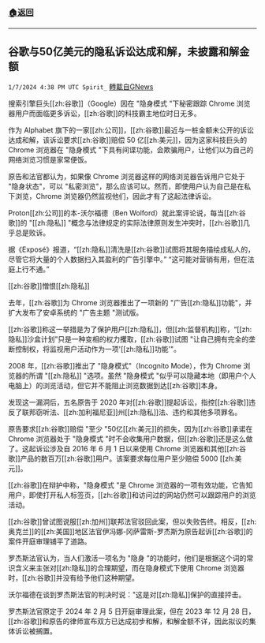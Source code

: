 ###  [:house:返回](README.md)
---


## 谷歌与50亿美元的隐私诉讼达成和解，未披露和解金额
`1/7/2024 4:38 PM UTC Spirit_` [轉載自GNews](https://gnews.org/articles/2194176)


搜索引擎巨头[[zh:谷歌]]（Google）因在 "隐身模式 "下秘密跟踪 Chrome 浏览器用户而面临更多诉讼，[[zh:谷歌]]的科技霸主地位时日无多。

作为 Alphabet 旗下的一家[[zh:公司]]，[[zh:谷歌]]最近与一桩金额未公开的诉讼达成和解，该诉讼要求[[zh:谷歌]]赔偿 50 亿[[zh:美元]]，因为这家科技巨头的 Chrome 浏览器在 "隐身模式 "下具有间谍功能，会欺骗用户，让他们以为自己的网络浏览习惯是家常便饭。

原告和法官都认为，如果像 Chrome 浏览器这样的网络浏览器告诉用户它处于 "隐身状态"，可以 "私密浏览"，那么应该可以。然而，即使用户认为自己是在私下浏览，Chrome 浏览器仍然监视他们，因此才有了这起法律诉讼。

Proton[[zh:公司]]的本-沃尔福德（Ben Wolford）就此案评论说，每当[[zh:谷歌]]的 "[[zh:隐私]] "概念与法律规定的实际法律原则发生冲突时，[[zh:谷歌]]几乎总是败诉。

据《Exposé》报道，“[[zh:隐私]]清洗是[[zh:谷歌]]试图将其服务描绘成私人的，尽管它将大量的个人数据扫入其盈利的广告引擎中。” “这可能对营销有用，但在法庭上行不通。”

[[zh:谷歌]]憎恨[[zh:隐私]]

去年，[[zh:谷歌]]为 Chrome 浏览器推出了一项新的 "广告[[zh:隐私]]功能"，并扩大发布了安卓系统的 "广告主题 "测试版。

[[zh:谷歌]]称这一举措是为了保护用户[[zh:隐私]]，但[[zh:监督机构]]称，“[[zh:隐私]]沙盒计划”只是一种变相的权力攫取，[[zh:谷歌]]试图 "让自己拥有完全的垄断控制权，将监视用户活动作为一项'[[zh:隐私]]功能'"。

2008 年，[[zh:谷歌]]推出了 "隐身模式"（Incognito Mode），作为 Chrome 浏览器的所谓 "[[zh:隐私]] "选项。虽然 "隐身模式 "似乎可以隐藏本地（即用户个人电脑上）的浏览活动，但它并不能阻止浏览数据到达[[zh:谷歌]]本身。

发现这一漏洞后，五名原告于 2020 年对[[zh:谷歌]]提起诉讼，指控[[zh:谷歌]]违反了联邦窃听法、[[zh:加利福尼亚]]州[[zh:隐私]]法、违约和其他多项罪名。

原告要求[[zh:谷歌]]赔偿 "至少 "50亿[[zh:美元]]的损失，因为[[zh:谷歌]]承诺在 Chrome 浏览器处于 "隐身模式 "时不会收集用户数据，但[[zh:谷歌]]还是这么做了。这起诉讼涉及自 2016 年 6 月 1 日以来使用 Chrome 浏览器和其他[[zh:谷歌]]产品的数百万[[zh:谷歌]]用户。该案要求每位用户至少赔偿 5000 [[zh:美元]]。

[[zh:谷歌]]在辩护中称，"隐身模式 "是 Chrome 浏览器的一项有效功能，它告知用户，即使打开私人标签页，[[zh:谷歌]]和访问过的网站仍然可以跟踪用户的浏览活动。

[[zh:谷歌]]曾试图说服[[zh:加州]]联邦法官驳回此案，但以失败告终。相反，[[zh:奥克兰]]的[[zh:美国]]地区法官伊冯娜-冈萨雷斯-罗杰斯为原告起诉[[zh:谷歌]]的案件开庭审理铺平了道路。

罗杰斯法官认为，当人们激活一项名为 "隐身 "的功能时，他们是根据这个词的常识含义来主张对[[zh:隐私]]的合理期望，而在隐身模式下使用 Chrome 浏览器时，[[zh:谷歌]]并没有给予他们这种期望。

沃尔福德在谈到罗杰斯法官的判决时说："这是对[[zh:隐私]]保护的直接抨击。

罗杰斯法官原定于 2024 年 2 月 5 日开庭审理此案，但在 2023 年 12 月 28 日，[[zh:谷歌]]和原告的律师宣布双方已达成初步和解，和解金额不详，因此拟议的集体诉讼被搁置。



